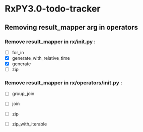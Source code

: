 # RxPY3.0-todo-tracker

## Removing result_mapper arg in operators

### Remove result_mapper in rx/__init__.py :

- [ ] for_in
- [x] generate_with_relative_time
- [x] generate
- [ ] zip

### Remove result_mapper in rx/operators/__init__.py :
- [ ] group_join
- [ ] join
- [ ] zip
- [ ] zip_with_iterable

